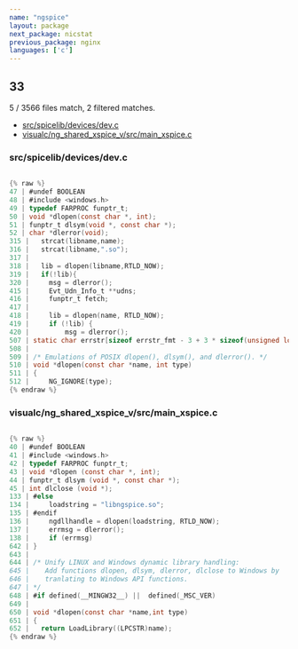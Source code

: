 ```yaml
---
name: "ngspice"
layout: package
next_package: nicstat
previous_package: nginx
languages: ['c']
---
```

## 33
5 / 3566 files match, 2 filtered matches.

 - [src/spicelib/devices/dev.c](#srcspicelibdevicesdevc)
 - [visualc/ng_shared_xspice_v/src/main_xspice.c](#visualcng_shared_xspice_vsrcmain_xspicec)

### src/spicelib/devices/dev.c

```c

{% raw %}
47 | #undef BOOLEAN
48 | #include <windows.h>
49 | typedef FARPROC funptr_t;
50 | void *dlopen(const char *, int);
51 | funptr_t dlsym(void *, const char *);
52 | char *dlerror(void);
315 |   strcat(libname,name);
316 |   strcat(libname,".so");
317 | 
318 |   lib = dlopen(libname,RTLD_NOW);
319 |   if(!lib){
320 |     msg = dlerror();
415 |     Evt_Udn_Info_t **udns;
416 |     funptr_t fetch;
417 | 
418 |     lib = dlopen(name, RTLD_NOW);
419 |     if (!lib) {
420 |         msg = dlerror();
507 | static char errstr[sizeof errstr_fmt - 3 + 3 * sizeof(unsigned long)];
508 | 
509 | /* Emulations of POSIX dlopen(), dlsym(), and dlerror(). */
510 | void *dlopen(const char *name, int type)
511 | {
512 |     NG_IGNORE(type);
{% endraw %}

```
### visualc/ng_shared_xspice_v/src/main_xspice.c

```c

{% raw %}
40 | #undef BOOLEAN
41 | #include <windows.h>
42 | typedef FARPROC funptr_t;
43 | void *dlopen (const char *, int);
44 | funptr_t dlsym (void *, const char *);
45 | int dlclose (void *);
133 | #else
134 |     loadstring = "libngspice.so";
135 | #endif
136 |     ngdllhandle = dlopen(loadstring, RTLD_NOW);
137 |     errmsg = dlerror();
138 |     if (errmsg)
642 | }
643 | 
644 | /* Unify LINUX and Windows dynamic library handling:
645 |    Add functions dlopen, dlsym, dlerror, dlclose to Windows by
646 |    tranlating to Windows API functions.
647 | */
648 | #if defined(__MINGW32__) ||  defined(_MSC_VER)
649 | 
650 | void *dlopen(const char *name,int type)
651 | {
652 | 	return LoadLibrary((LPCSTR)name);
{% endraw %}

```